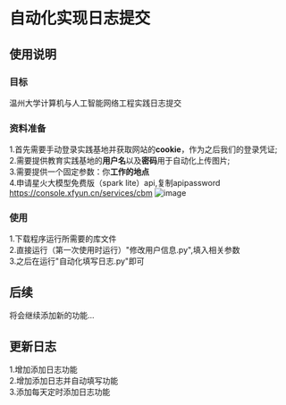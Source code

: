# 自动化实现日志提交
## 使用说明
### 目标
温州大学计算机与人工智能网络工程实践日志提交
### 资料准备
1.首先需要手动登录实践基地并获取网站的**cookie**，作为之后我们的登录凭证;<br>
2.需要提供教育实践基地的**用户名**以及**密码**用于自动化上传图片;<br>
3.需要提供一个固定参数：你**工作的地点**<br>
4.申请星火大模型免费版（spark lite）api,复制apipassword<br>
https://console.xfyun.cn/services/cbm
![image](https://github.com/user-attachments/assets/fae437e3-da96-4cfb-a458-195e4434d825)

### 使用
1.下载程序运行所需要的库文件<br>
2.直接运行（第一次使用时运行）"修改用户信息.py",填入相关参数<br>
3.之后在运行"自动化填写日志.py"即可<br>
## 后续
将会继续添加新的功能...
## 更新日志
1.增加添加日志功能<br>
2.增加添加日志并自动填写功能<br>
3.添加每天定时添加日志功能<br>

